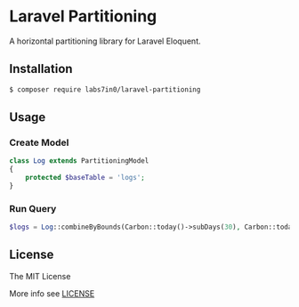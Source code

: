 # Laravel Partitioning

A horizontal partitioning library for Laravel Eloquent.

## Installation

```bash
$ composer require labs7in0/laravel-partitioning
```

## Usage

### Create Model

```php
class Log extends PartitioningModel
{
    protected $baseTable = 'logs';
}
```

### Run Query

```php
$logs = Log::combineByBounds(Carbon::today()->subDays(30), Carbon::today())->get();
```

## License

The MIT License

More info see [LICENSE](LICENSE)

